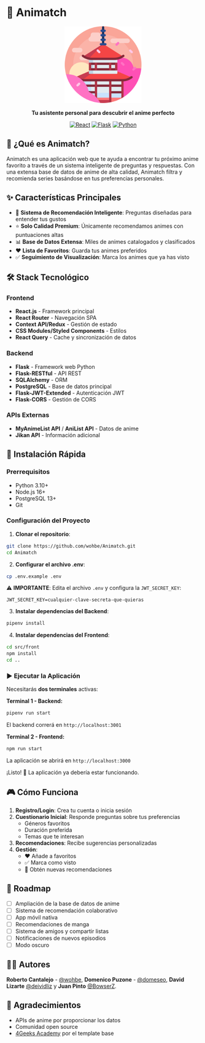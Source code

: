 # 🎌 Animatch

<div align="center">
  <img src="https://github.com/4GeeksAcademy/spain-fs-pt-95-g1/blob/main/src/front/assets/img/animatch.png?raw=true" alt="Animatch Logo" width="200"/>
  
  **Tu asistente personal para descubrir el anime perfecto**
  
  [![React](https://img.shields.io/badge/React-18.2-blue.svg)](https://reactjs.org/)
  [![Flask](https://img.shields.io/badge/Flask-2.3-green.svg)](https://flask.palletsprojects.com/)
  [![Python](https://img.shields.io/badge/Python-3.10+-blue.svg)](https://www.python.org/)
</div>

## 📖 ¿Qué es Animatch?

Animatch es una aplicación web que te ayuda a encontrar tu próximo anime favorito a través de un sistema inteligente de preguntas y respuestas. Con una extensa base de datos de anime de alta calidad, Animatch filtra y recomienda series basándose en tus preferencias personales.

## ✨ Características Principales

- 🎯 **Sistema de Recomendación Inteligente**: Preguntas diseñadas para entender tus gustos
- ⭐ **Solo Calidad Premium**: Únicamente recomendamos animes con puntuaciones altas
- 📊 **Base de Datos Extensa**: Miles de animes catalogados y clasificados
- ❤️ **Lista de Favoritos**: Guarda tus animes preferidos
- ✅ **Seguimiento de Visualización**: Marca los animes que ya has visto

## 🛠️ Stack Tecnológico

### Frontend
- **React.js** - Framework principal
- **React Router** - Navegación SPA
- **Context API/Redux** - Gestión de estado
- **CSS Modules/Styled Components** - Estilos
- **React Query** - Cache y sincronización de datos

### Backend
- **Flask** - Framework web Python
- **Flask-RESTful** - API REST
- **SQLAlchemy** - ORM
- **PostgreSQL** - Base de datos principal
- **Flask-JWT-Extended** - Autenticación JWT
- **Flask-CORS** - Gestión de CORS

### APIs Externas
- **MyAnimeList API** / **AniList API** - Datos de anime
- **Jikan API** - Información adicional

## 🚀 Instalación Rápida

### Prerrequisitos

- Python 3.10+
- Node.js 16+
- PostgreSQL 13+
- Git

### Configuración del Proyecto

1. **Clonar el repositorio**:
```bash
git clone https://github.com/wohbe/Animatch.git
cd Animatch
```

2. **Configurar el archivo .env**:
```bash
cp .env.example .env
```

⚠️ **IMPORTANTE**: Edita el archivo `.env` y configura la `JWT_SECRET_KEY`:
```env
JWT_SECRET_KEY=cualquier-clave-secreta-que-quieras
```

3. **Instalar dependencias del Backend**:
```bash
pipenv install
```

4. **Instalar dependencias del Frontend**:
```bash
cd src/front
npm install
cd ..
```

### ▶️ Ejecutar la Aplicación

Necesitarás **dos terminales** activas:

**Terminal 1 - Backend:**
```bash
pipenv run start
```
El backend correrá en `http://localhost:3001`

**Terminal 2 - Frontend:**
```bash
npm run start
```
La aplicación se abrirá en `http://localhost:3000`

¡Listo! 🎉 La aplicación ya debería estar funcionando.

## 🎮 Cómo Funciona

1. **Registro/Login**: Crea tu cuenta o inicia sesión
2. **Cuestionario Inicial**: Responde preguntas sobre tus preferencias
   - Géneros favoritos
   - Duración preferida
   - Temas que te interesan
3. **Recomendaciones**: Recibe sugerencias personalizadas
4. **Gestión**: 
   - ❤️ Añade a favoritos
   - ✅ Marca como visto
   - 🔄 Obtén nuevas recomendaciones

## 📝 Roadmap

- [ ] Ampliación de la base de datos de anime
- [ ] Sistema de recomendación colaborativo
- [ ] App móvil nativa
- [ ] Recomendaciones de manga
- [ ] Sistema de amigos y compartir listas
- [ ] Notificaciones de nuevos episodios
- [ ] Modo oscuro

## 👨‍💻 Autores

**Roberto Cantalejo** - [@wohbe](https://github.com/wohbe), **Domenico Puzone** - [@domeseo](https://github.com/domeseo), **David Lizarte** [@deividliz](https://github.com/deividliz) y **Juan Pinto** [@BowserZ](https://github.com/BowserZ).

## 🙏 Agradecimientos

- APIs de anime por proporcionar los datos
- Comunidad open source
- [4Geeks Academy](https://4geeksacademy.com/) por el template base
